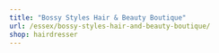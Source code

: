 ```yaml
---
title: "Bossy Styles Hair & Beauty Boutique"
url: /essex/bossy-styles-hair-and-beauty-boutique/
shop: hairdresser
---
```

